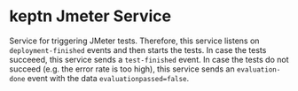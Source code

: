 # keptn Jmeter Service
Service for triggering JMeter tests. Therefore, this service listens on `deployment-finished` events and then starts the tests. In case the tests succeeed, this service sends a `test-finished` event. In case the tests do not succeed (e.g. the error rate is too high), this service sends an `evaluation-done` event with the data `evaluationpassed=false`.
